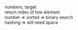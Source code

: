 numbers, target <br>
return index of tow element <br>
number => sorted  => binary search <br>
hashing => will need space<br>
​